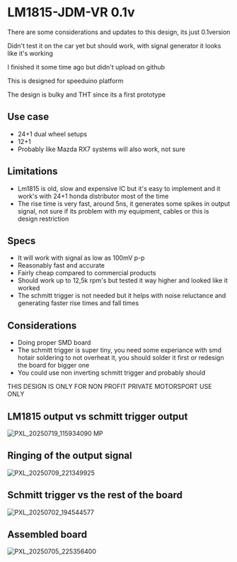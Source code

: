 # LM1815-JDM-VR 0.1v
There are some considerations and updates to this design, its just 0.1version

Didn't test it on the car yet but should work, with signal generator it looks like it's working

I finished it some time ago but didn't upload on github

This is designed for speeduino platform

The design is bulky and THT since its a first prototype

## Use case ##
* 24+1 dual wheel setups
* 12+1
* Probably like Mazda RX7 systems will also work, not sure

## Limitations ## 
* Lm1815 is old, slow and expensive IC but it's easy to implement and it work's with 24+1 honda distributor most of the time
* The rise time is very fast, around 5ns, it generates some spikes in output signal, not sure if its problem with my equipment, cables or this is design restriction 

## Specs ##
* It will work with signal as low as 100mV p-p
* Reasonably fast and accurate
* Fairly cheap compared to commercial products
* Should work up to 12,5k rpm's but tested it way higher and looked like it worked
* The schmitt trigger is not needed but it helps with noise reluctance and generating faster rise times and fall times

## Considerations ##
* Doing proper SMD board
* The schmitt trigger is super tiny, you need some experiance with smd hotair soldering to not overheat it, you should  solder it first or redesign the board for bigger one
* You could use non inverting schmitt trigger and probably should

THIS DESIGN IS ONLY FOR NON PROFIT PRIVATE MOTORSPORT USE ONLY

## LM1815 output vs schmitt trigger output ##

![PXL_20250719_115934090 MP](https://github.com/user-attachments/assets/7f0dafd9-1ce3-4eb8-b5ed-4efe199aa192)

## Ringing of the output signal ##
![PXL_20250709_221349925](https://github.com/user-attachments/assets/d3d6013a-c50f-4639-8db5-c559b960c8c5)

## Schmitt trigger vs the rest of the board ##
![PXL_20250702_194544577](https://github.com/user-attachments/assets/1f5714ef-a352-4355-bf52-b43edb8a552d)

## Assembled board ##
![PXL_20250705_225356400](https://github.com/user-attachments/assets/78d6054a-0dec-4ca4-8428-2c6d844de678)

